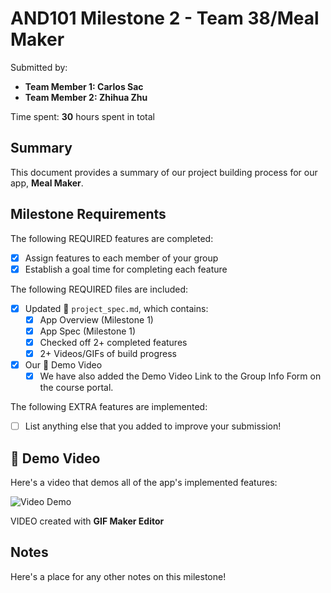 <!-- (This is a comment) INSTRUCTIONS: Go through this page and fill out any **bolded** entries with their correct values.-->

# AND101 Milestone 2 - **Team 38/Meal Maker**

Submitted by:
- **Team Member 1: Carlos Sac**
- **Team Member 2: Zhihua Zhu**

Time spent: **30** hours spent in total

## Summary

This document provides a summary of our project building process for our app, **Meal Maker**.

## Milestone Requirements

<!-- Please be sure to change the [ ] to [x] for any features you completed.  If a feature is not checked [x], you might miss the points for that item! -->

The following REQUIRED features are completed:

- [x] Assign features to each member of your group
- [x] Establish a goal time for completing each feature

The following REQUIRED files are included:

- [x] Updated 📄 `project_spec.md`, which contains:
  - [X] App Overview (Milestone 1)
  - [X] App Spec (Milestone 1)
  - [x] Checked off 2+ completed features
  - [x] 2+ Videos/GIFs of build progress

- [x] Our 🎥 Demo Video
  - [x] We have also added the Demo Video Link to the Group Info Form on the course portal.

The following EXTRA features are implemented:

- [ ] List anything else that you added to improve your submission!

## 🎥 Demo Video

Here's a video that demos all of the app's implemented features:

<img src='https://github.com/CodePath-Group38/AND101_Project/blob/main/5zOL7Qx.mp4' title='Video Demo' width='' alt='Video Demo' />


VIDEO created with **GIF Maker Editor**

## Notes

Here's a place for any other notes on this milestone!
